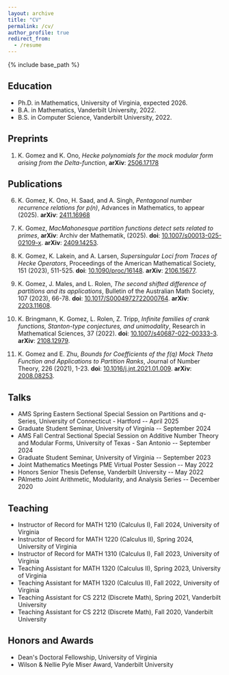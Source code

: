 ```yaml
---
layout: archive
title: "CV"
permalink: /cv/
author_profile: true
redirect_from:
  - /resume
---
```


{% include base_path %}

## Education

- Ph.D. in Mathematics, University of Virginia, expected 2026.
- B.A. in Mathematics, Vanderbilt University, 2022.
- B.S. in Computer Science, Vanderbilt University, 2022.

## Preprints

1. K. Gomez and K. Ono, *Hecke polynomials for the mock modular form arising from the Delta-function*, **arXiv**: [2506.17178](https://arxiv.org/abs/2506.17178)


## Publications

6. K. Gomez, K. Ono, H. Saad, and A. Singh, *Pentagonal number recurrence relations for p(n)*, Advances in Mathematics, to appear (2025). **arXiv**: [2411.16968](https://arxiv.org/abs/2411.16968)

5. K. Gomez, *MacMahonesque partition functions detect sets related to primes*, **arXiv**: Archiv der Mathematik, (2025). **doi**: [10.1007/s00013-025-02109-x](https://doi.org/10.1007/s00013-025-02109-x). **arXiv**: [2409.14253](https://arxiv.org/abs/2409.14253).

4. K. Gomez, K. Lakein, and A. Larsen, *Supersingular Loci from Traces of Hecke Operators*, Proceedings of the American Mathematical Society, 151 (2023), 511-525. **doi**: [10.1090/proc/16148](https://doi.org/10.1090/proc/16148). **arXiv**: [2106.15677](https://arxiv.org/abs/2106.15677).

3. K. Gomez, J. Males, and L. Rolen, *The second shifted difference of partitions and its applications*, Bulletin of the Australian Math Society, 107 (2023), 66-78. **doi**: [10.1017/S0004972722000764](https://doi.org/10.1017/S0004972722000764). **arXiv**: [2203.11608](https://arxiv.org/abs/2203.11608).

2. K. Bringmann, K. Gomez, L. Rolen, Z. Tripp, *Infinite families of crank functions, Stanton-type conjectures, and unimodality*, Research in Mathematical Sciences, 37 (2022). **doi**: [10.1007/s40687-022-00333-3](https://doi.org/10.1007/s40687-022-00333-3). **arXiv**: [2108.12979](https://arxiv.org/abs/2108.12979).

1. K. Gomez and E. Zhu, *Bounds for Coefficients of the f(q) Mock Theta Function and Applications to Partition Ranks*, Journal of Number Theory, 226 (2021), 1-23. **doi**: [10.1016/j.jnt.2021.01.009](https://doi.org/10.1016/j.jnt.2021.01.009). **arXiv**: [2008.08253](https://arxiv.org/abs/2008.08253).

## Talks

- AMS Spring Eastern Sectional Special Session on Partitions and $q$-Series, University of Connecticut - Hartford -- April 2025
- Graduate Student Seminar, University of Virginia -- September 2024
- AMS Fall Central Sectional Special Session on Additive Number Theory and Modular Forms, University of Texas - San Antonio -- September 2024
- Graduate Student Seminar, University of Virginia -- September 2023
- Joint Mathematics Meetings PME Virtual Poster Session -- May 2022
- Honors Senior Thesis Defense, Vanderbilt University -- May 2022
- PAlmetto Joint Arithmetic, Modularity, and Analysis Series -- December 2020

## Teaching

- Instructor of Record for MATH 1210 (Calculus I), Fall 2024, University of Virginia
- Instructor of Record for MATH 1220 (Calculus II), Spring 2024, University of Virginia
- Instructor of Record for MATH 1310 (Calculus I), Fall 2023, University of Virginia
- Teaching Assistant for MATH 1320 (Calculus II), Spring 2023, University of Virginia
- Teaching Assistant for MATH 1320 (Calculus II), Fall 2022, University of Virginia
- Teaching Assistant for CS 2212 (Discrete Math), Spring 2021, Vanderbilt University
- Teaching Assistant for CS 2212 (Discrete Math), Fall 2020, Vanderbilt University
  
## Honors and Awards

- Dean's Doctoral Fellowship, University of Virginia
- Wilson & Nellie Pyle Miser Award, Vanderbilt University
